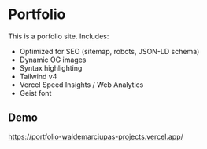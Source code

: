 # Portfolio

This is a porfolio site. Includes:

- Optimized for SEO (sitemap, robots, JSON-LD schema)
- Dynamic OG images
- Syntax highlighting
- Tailwind v4
- Vercel Speed Insights / Web Analytics
- Geist font

## Demo

https://portfolio-waldemarciupas-projects.vercel.app/
